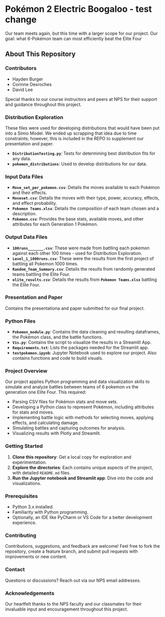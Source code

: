 # Pokémon 2 Electric Boogaloo - test change

Our team meets again, but this time with a larger scope for our project. Our goal: what 6-Pokémon team can most efficiently beat the Elite Four

## About This Repository

### Contributors

- Hayden Burger
- Corinne Desroches
- David Lee

Special thanks to our course instructors and peers at NPS for their support and guidance throughout this project.

### Distribution Exploration

These files were used for developing distributions that would have been put into a Simio Model. We ended up scrapping that idea due to time constraints; however, this is included in the REPO to supplement our presentation and paper.

- **`DistributionTesting.py`**: Tests for determining best distribution fits for any data.
- **`pokemon_distributions`**: Used to develop distributions for our data.

### Input Data Files

- **`Move_set_per_pokemon.csv`**: Details the moves available to each Pokémon and their effects.
- **`Moveset.csv`**: Details the moves with their type, power, accuracy, effects, and effect probability.
- **`Pokemon Teams.xlsx`**: Details the composition of each team chosen and a description.
- **`Pokemon.csv`**: Provides the base stats, available moves, and other attributes for each Generation 1 Pokémon.

### Output Data Files

- **`100runs_______.csv`**: These were made from battling each pokemon against each other 100 times - used for Distribution Exploration.
- **`Level_1_1000runs.csv`**: These were the results from the first project of battling all Pokemon 1000 times.
- **`Random_Team_Summary.csv`**: Details the results from randomly generated teams battling the Elite Four.
- **`elite_results.csv`**: Details the results from **`Pokemon Teams.xlsx`** battling the Elite Four.

### Presentation and Paper

Contains the presentationa and paper submitted for our final project.

### Python Files

- **`Pokemon_module.py`**: Contains the data cleaning and resulting dataframes, the Pokémon class, and the battle functions.
- **`Vis.py`**: Contains the script to visualize the results in a Streamlit App.
- **`Requirements.txt`**: Lists the packages needed for the Streamlit app.
- **`testpokemon.ipynb`**: Jupyter Notebook used to explore our project. Also contains functions and code to build visuals.

### Project Overview

Our project applies Python programming and data visualization skills to simulate and analyze battles between teams of 6 pokemon vs the generation one Elite Four. This required:

- Parsing CSV files for Pokémon stats and move sets.
- Developing a Python class to represent Pokémon, including attributes for stats and moves.
- Implementing battle logic with methods for selecting moves, applying effects, and calculating damage.
- Simulating battles and capturing outcomes for analysis.
- Visualizing results with Plotly and Streamlit.

### Getting Started

1. **Clone this repository**: Get a local copy for exploration and experimentation.
2. **Explore the directories**: Each contains unique aspects of the project, with detailed `README.md` files.
3. **Run the Jupyter notebook and Streamlit app**: Dive into the code and visualizations.

### Prerequisites

- Python 3.x installed.
- Familiarity with Python programming.
- Optionally, an IDE like PyCharm or VS Code for a better development experience.

### Contributing

Contributions, suggestions, and feedback are welcome! Feel free to fork the repository, create a feature branch, and submit pull requests with improvements or new content.

### Contact

Questions or discussions? Reach out via our NPS email addresses.

### Acknowledgements

Our heartfelt thanks to the NPS faculty and our classmates for their invaluable input and encouragement throughout this project.
